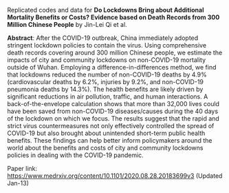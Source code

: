 



Replicated codes and data for **Do Lockdowns Bring about Additional Mortality Benefits or Costs? Evidence based on Death Records from 300 Million Chinese People** by Jin-Lei Qi et al.

**Abstract**: After the COVID-19 outbreak, China immediately adopted stringent lockdown policies to contain the virus. Using comprehensive death records covering around 300 million Chinese people, we estimate the impacts of city and community lockdowns on non-COVID-19 mortality outside of Wuhan. Employing a difference-in-differences method, we find that lockdowns reduced the number of non-COVID-19 deaths by 4.9% (cardiovascular deaths by 6.2%, injuries by 9.2%, and non-COVID-19 pneumonia deaths by 14.3%). The health benefits are likely driven by significant reductions in air pollution, traffic, and human interactions. A back-of-the-envelope calculation shows that more than 32,000 lives could have been saved from non-COVID-19 diseases/causes during the 40 days of the lockdown on which we focus. The results suggest that the rapid and strict virus countermeasures not only effectively controlled the spread of COVID-19 but also brought about unintended short-term public health benefits. These findings can help better inform policymakers around the world about the benefits and costs of city and community lockdowns policies in dealing with the COVID-19 pandemic.

Paper link: https://www.medrxiv.org/content/10.1101/2020.08.28.20183699v3 (Updated Jan-13)